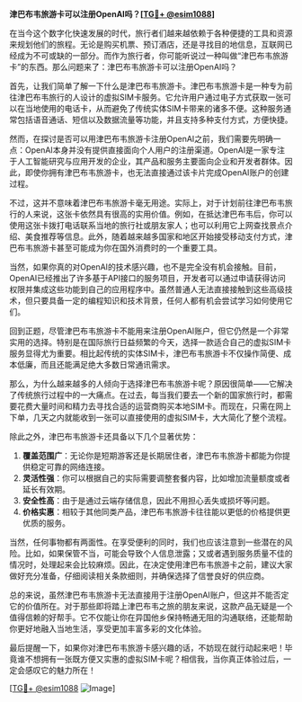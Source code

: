 **津巴布韦旅游卡可以注册OpenAI吗？[[TG💪+ @esim1088](https://t.me/s/esim1088)]**

在当今这个数字化快速发展的时代，旅行者们越来越依赖于各种便捷的工具和资源来规划他们的旅程。无论是购买机票、预订酒店，还是寻找目的地信息，互联网已经成为不可或缺的一部分。而作为旅行者，你可能听说过一种叫做“津巴布韦旅游卡”的东西。那么问题来了：津巴布韦旅游卡可以注册OpenAI吗？

首先，让我们简单了解一下什么是津巴布韦旅游卡。津巴布韦旅游卡是一种专为前往津巴布韦旅行的人设计的虚拟SIM卡服务。它允许用户通过电子方式获取一张可以在当地使用的电话卡，从而避免了传统实体SIM卡带来的诸多不便。这种服务通常包括语音通话、短信以及数据流量等功能，并且支持多种支付方式，方便快捷。

然而，在探讨是否可以用津巴布韦旅游卡注册OpenAI之前，我们需要先明确一点：OpenAI本身并没有提供直接面向个人用户的注册渠道。OpenAI是一家专注于人工智能研究与应用开发的企业，其产品和服务主要面向企业和开发者群体。因此，即使你拥有津巴布韦旅游卡，也无法直接通过该卡片完成OpenAI账户的创建过程。

不过，这并不意味着津巴布韦旅游卡毫无用途。实际上，对于计划前往津巴布韦旅行的人来说，这张卡依然具有很高的实用价值。例如，在抵达津巴布韦后，你可以使用这张卡拨打电话联系当地的旅行社或朋友家人；也可以利用它上网查找景点介绍、美食推荐等信息。此外，随着越来越多国家和地区开始接受移动支付方式，津巴布韦旅游卡甚至可能成为你在国外消费时的一个重要工具。

当然，如果你真的对OpenAI的技术感兴趣，也不是完全没有机会接触。目前，OpenAI已经推出了许多基于API接口的服务项目，开发者可以通过申请获得访问权限并集成这些功能到自己的应用程序中。虽然普通人无法直接接触到这些高级技术，但只要具备一定的编程知识和技术背景，任何人都有机会尝试学习如何使用它们。

回到正题，尽管津巴布韦旅游卡不能用来注册OpenAI账户，但它仍然是一个非常实用的选择。特别是在国际旅行日益频繁的今天，选择一款适合自己的虚拟SIM卡服务显得尤为重要。相比起传统的实体SIM卡，津巴布韦旅游卡不仅操作简便、成本低廉，而且还能满足绝大多数日常通讯需求。

那么，为什么越来越多的人倾向于选择津巴布韦旅游卡呢？原因很简单——它解决了传统旅行过程中的一大痛点。在过去，每当我们要去一个新的国家旅行时，都需要花费大量时间和精力去寻找合适的运营商购买本地SIM卡。而现在，只需在网上下单，几天之内就能收到一张可以直接使用的虚拟SIM卡，大大简化了整个流程。

除此之外，津巴布韦旅游卡还具备以下几个显著优势：

1. **覆盖范围广**：无论你是短期游客还是长期居住者，津巴布韦旅游卡都能为你提供稳定可靠的网络连接。
2. **灵活性强**：你可以根据自己的实际需要调整套餐内容，比如增加流量额度或者延长有效期。
3. **安全性高**：由于是通过云端存储信息，因此不用担心丢失或损坏等问题。
4. **价格实惠**：相较于其他同类产品，津巴布韦旅游卡往往能以更低的价格提供更优质的服务。

当然，任何事物都有两面性。在享受便利的同时，我们也应该注意到一些潜在的风险。比如，如果保管不当，可能会导致个人信息泄露；又或者遇到服务质量不佳的情况时，处理起来会比较麻烦。因此，在决定使用津巴布韦旅游卡之前，建议大家做好充分准备，仔细阅读相关条款细则，并确保选择了信誉良好的供应商。

总的来说，虽然津巴布韦旅游卡无法直接用于注册OpenAI账户，但这并不能否定它的价值所在。对于那些即将踏上津巴布韦之旅的朋友来说，这款产品无疑是一个值得信赖的好帮手。它不仅能让你在异国他乡保持畅通无阻的沟通联络，还能帮助你更好地融入当地生活，享受更加丰富多彩的文化体验。

最后提醒一下，如果你对津巴布韦旅游卡感兴趣的话，不妨现在就行动起来吧！毕竟谁不想拥有一张既方便又实惠的虚拟SIM卡呢？相信我，当你真正体验过后，一定会感叹它的魅力所在！

[[TG💪+ @esim1088](https://t.me/s/esim1088) ![Image](https://i.postimg.cc/4NQfJmqS/Snipaste-2025-05-13-00-14-12.png)]